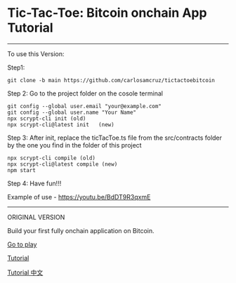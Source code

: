 # Tic-Tac-Toe: Bitcoin onchain App Tutorial
-------------------------------------------------------
To use this Version:

Step1:

    git clone -b main https://github.com/carlosamcruz/tictactoebitcoin
 
Step 2: Go to the project folder on the cosole terminal    

    git config --global user.email "your@example.com"
    git config --global user.name "Your Name"
    npx scrypt-cli init (old)
    npx scrypt-cli@latest init   (new)

Step 3: After init, replace the ticTacToe.ts file from the src/contracts folder by the one you find in the folder of this project    

    npx scrypt-cli compile (old)
    npx scrypt-cli@latest compile (new)
    npm start
    
Step 4: Have fun!!!

   Example of use -  https://youtu.be/BdDT9R3qxmE

--------------------------------------------------------
ORIGINAL VERSION

Build your first fully onchain application on Bitcoin.

[Go to play](https://scrypt.io/tic-tac-toe/)

[Tutorial](https://xiaohuiliu.medium.com/full-stack-bitcoin-dapp-tutorial-adff2bc4f657)

[Tutorial 中文](https://blog.csdn.net/freedomhero/article/details/115419901)
